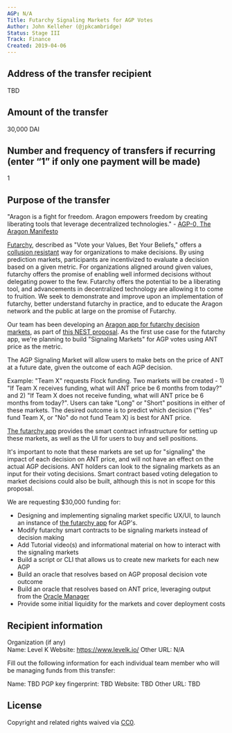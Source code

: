 ```yaml
---
AGP: N/A
Title: Futarchy Signaling Markets for AGP Votes
Author: John Kelleher (@jpkcambridge)
Status: Stage III
Track: Finance
Created: 2019-04-06
---
```


## Address of the transfer recipient

TBD

## Amount of the transfer

30,000 DAI

## Number and frequency of transfers if recurring (enter “1” if only one payment will be made)

1

## Purpose of the transfer

"Aragon is a fight for freedom.  Aragon empowers freedom by creating liberating tools that leverage decentralized technologies." - [AGP-0, The Aragon Manifesto](https://github.com/aragon/AGPs/blob/master/AGPs/AGP-0.md)

[Futarchy](http://mason.gmu.edu/~rhanson/futarchy.html), described as "Vote your Values, Bet Your Beliefs," offers a [collusion resistant](https://www.vitalik.ca/general/2019/04/03/collusion.html) way for organizations to make decisions. By using prediction markets, participants are incentivized to evaluate a decision based on a given metric.  For organizations aligned around given values, futarchy offers the promise of enabling well informed decisions without delegating power to the few.  Futarchy offers the potential to be a liberating tool, and advancements in decentralized technology are allowing it to come to fruition.  We seek to demonstrate and improve upon an implementation of futarchy, better understand futarchy in practice, and to educate the Aragon network and the public at large on the promise of Futarchy.

Our team has been developing an [Aragon app for futarchy decision markets](https://github.com/levelkdev/futarchy-app), as part of [this NEST proposal](https://github.com/aragon/nest/issues/93). As the first use case for the futarchy app, we're planning to build "Signaling Markets" for AGP votes using ANT price as the metric.

The AGP Signaling Market will allow users to make bets on the price of ANT at a future date, given the outcome of each AGP decision.

Example: "Team X" requests Flock funding. Two markets will be created - 1) "If Team X receives funding, what will ANT price be 6 months from today?" and 2) "If Team X does not receive funding, what will ANT price be 6 months from today?". Users can take "Long" or "Short" positions in either of these markets. The desired outcome is to predict which decision ("Yes" fund Team X, or "No" do not fund Team X) is best for ANT price.

[The futarchy app](https://github.com/levelkdev/futarchy-app) provides the smart contract infrastructure for setting up these markets, as well as the UI for users to buy and sell positions.

It's important to note that these markets are set up for "signaling" the impact of each decision on ANT price, and will not have an effect on the actual AGP decisions. ANT holders can look to the signaling markets as an input for their voting decisions. Smart contract based voting delegation to market decisions could also be built, although this is not in scope for this proposal.

We are requesting $30,000 funding for:

* Designing and implementing signaling market specific UX/UI, to launch an instance of [the futarchy app](https://github.com/levelkdev/futarchy-app) for AGP's.
* Modify futarchy smart contracts to be signaling markets instead of decision making
* Add Tutorial video(s) and informational material on how to interact with the signaling markets
* Build a script or CLI that allows us to create new markets for each new AGP
* Build an oracle that resolves based on AGP proposal decision vote outcome
* Build an oracle that resolves based on ANT price, leveraging output from the [Oracle Manager](https://github.com/aragon/nest/issues/138)
* Provide some initial liquidity for the markets and cover deployment costs


## Recipient information

Organization (if any)  
Name: Level K
Website: https://www.levelk.io/
Other URL:  N/A

Fill out the following information for each individual team member who will be managing funds from this transfer:

Name: TBD
PGP key fingerprint: TBD
Website:  TBD
Other URL:  TBD

## License
Copyright and related rights waived via [CC0](https://creativecommons.org/publicdomain/zero/1.0/).
